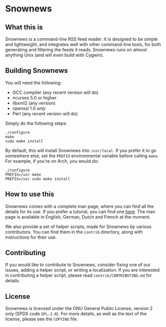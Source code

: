 Snownews
========

What this is
------------

Snownews is a command-line RSS feed reader. It is designed to be simple and
lightweight, and integrates well with other command-line tools, for both
generating and filtering the feeds it reads. Snownews runs on almost anything
Unix (and will even build with Cygwin).

Building Snownews
-----------------

You will need the following:

- GCC compiler (any recent version will do)
- ncurses 5.0 or higher
- libxml2 (any version)
- openssl 1.0 *only*
- Perl (any recent version will do)

Simply do the following steps:

```
./configure
make
sudo make install
```

By default, this will install Snownews into ``/usr/local``. If you prefer it to
go somewhere else, set the ``PREFIX`` environmental variable before calling
``make``. For example, if you're on Arch, you would do:

```
./configure
PREFIX=/usr make
PREFIX=/usr sudo make install
```

How to use this
---------------

Snownews comes with a complete man page, where you can find all the details for
its use. If you prefer a tutorial, you can find one [here][1]. The man page is
available in English, German, Dutch and French at the moment. 

We also provide a set of helper scripts, made for Snownews by various
contributors. You can find them in the ``contrib`` directory, along with
instructions for their use.

Contributing
------------

If you would like to contribute to Snownews, consider fixing one of our issues,
adding a helper script, or writing a localization. If you are interested in
contributing a helper script, please read ``contrib/CONTRIBUTING.md`` for
details. 

License
-------

Snownews is licensed under the GNU General Public License, version 2 *only*
(SPDX code ``GPL-2.0``). For more details, as well as the text of the license,
please see the ``COPYING`` file.

[1]: https://retro-freedom.nz/tech-101-snownews.html 
